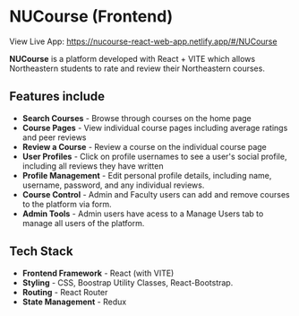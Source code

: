 # NUCourse (Frontend)
View Live App: https://nucourse-react-web-app.netlify.app/#/NUCourse

**NUCourse** is a platform developed with React + VITE which allows Northeastern students to rate and review their Northeastern courses.

## Features include
- **Search Courses** - Browse through courses on the home page
- **Course Pages** - View individual course pages including average ratings and peer reviews
- **Review a Course** - Review a course on the individual course page
- **User Profiles** - Click on profile usernames to see a user's social profile, including all reviews they have written
- **Profile Management** - Edit personal profile details, including name, username, password, and any individual reviews.
- **Course Control** - Admin and Faculty users can add and remove courses to the platform via form.
- **Admin Tools** - Admin users have acess to a Manage Users tab to manage all users of the platform.

## Tech Stack
- **Frontend Framework** - React (with VITE)
- **Styling** - CSS, Boostrap Utility Classes, React-Bootstrap.
- **Routing** - React Router
- **State Management** - Redux
